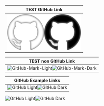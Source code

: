 | TEST GitHub Link|
|:---:|
|![GitHub-Mark-Light](./w.png#gh-light-mode-only)![GitHub-Mark-Dark ](./b.png#gh-dark-mode-only)|

| TEST non GitHub Link|
|:---:|
|![GitHub-Mark-Light](https://i.stack.imgur.com/IF6pt.png#gh-light-mode-only)![GitHub-Mark-Dark](https://i.stack.imgur.com/t2bMr.png#gh-dark-mode-only)|

| GitHub Example Links|
|:---:|
|![GitHub Light](https://github.com/github-light.png#gh-dark-mode-only)![GitHub Dark](https://github.com/github-dark.png#gh-light-mode-only)|

![GitHub Light](https://github.com/github-light.png#gh-dark-mode-only)![GitHub Dark](https://github.com/github-dark.png#gh-light-mode-only)
